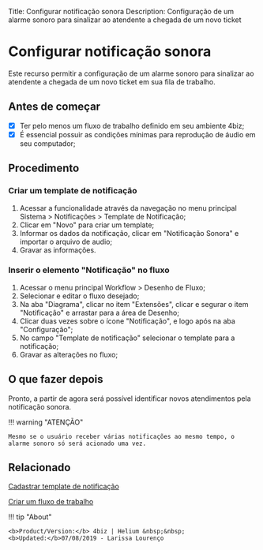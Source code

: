 Title: Configurar notificação sonora
Description: Configuração de um alarme sonoro para sinalizar ao atendente a chegada de um novo ticket

# Configurar notificação sonora

Este recurso permitir a configuração de um alarme sonoro para sinalizar ao atendente a chegada de um novo ticket em sua fila de trabalho.

## Antes de começar

* [x] Ter pelo menos um fluxo de trabalho definido em seu ambiente 4biz;
* [x] É essencial possuir as condições mínimas para reprodução de áudio em seu computador;

## Procedimento

### Criar um template de notificação

1. Acessar a funcionalidade através da navegação no menu principal Sistema > Notificações > Template de Notificação;
2. Clicar em "Novo" para criar um template;
3. Informar os dados da notificação, clicar em "Notificação Sonora" e importar o arquivo de audio;
4. Gravar as informações.

### Inserir o elemento "Notificação" no fluxo

1. Acessar o menu principal Workflow > Desenho de Fluxo;
2. Selecionar e editar o fluxo desejado;
3. Na aba "Diagrama", clicar no item "Extensões", clicar e segurar o item "Notificação" e arrastar para a área de Desenho;
4. Clicar duas vezes sobre o ícone "Notificação", e logo após na aba "Configuração";
5. No campo "Template de notificação" selecionar o template para a notificação;
6. Gravar as alterações no fluxo;

## O que fazer depois

Pronto, a partir de agora será possível identificar novos atendimentos pela notificação sonora.

!!! warning "ATENÇÃO"

    Mesmo se o usuário receber várias notificações ao mesmo tempo, o alarme sonoro só será acionado uma vez.

## Relacionado

[Cadastrar template de notificação][1]

[Criar um fluxo de trabalho][2]

!!! tip "About"

    <b>Product/Version:</b> 4biz | Helium &nbsp;&nbsp;
    <b>Updated:</b>07/08/2019 - Larissa Lourenço

[1]:/pt-br/4biz-helium/additional-features/communication-and-notification/notification/configuration/template-create.html

[2]:/pt-br/4biz-helium/workflow/use/create-flow.html
